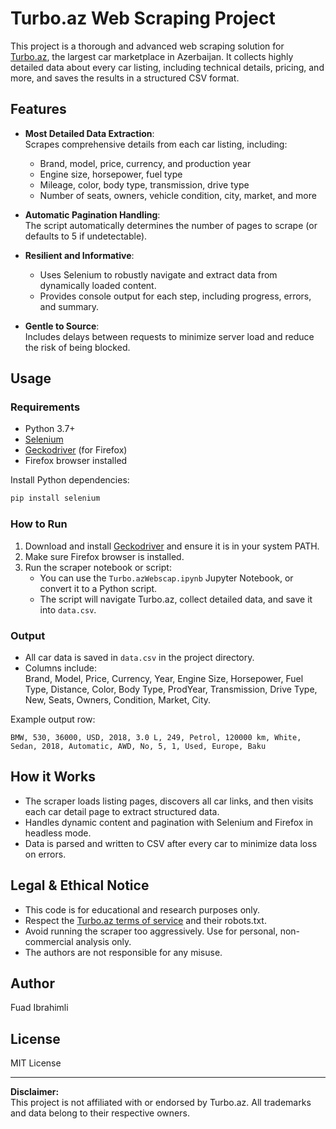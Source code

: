 # Turbo.az Web Scraping Project

This project is a thorough and advanced web scraping solution for [Turbo.az](https://turbo.az), the largest car marketplace in Azerbaijan. It collects highly detailed data about every car listing, including technical details, pricing, and more, and saves the results in a structured CSV format.

## Features

- **Most Detailed Data Extraction**:  
  Scrapes comprehensive details from each car listing, including:
  - Brand, model, price, currency, and production year
  - Engine size, horsepower, fuel type
  - Mileage, color, body type, transmission, drive type
  - Number of seats, owners, vehicle condition, city, market, and more

- **Automatic Pagination Handling**:  
  The script automatically determines the number of pages to scrape (or defaults to 5 if undetectable).

- **Resilient and Informative**:  
  - Uses Selenium to robustly navigate and extract data from dynamically loaded content.
  - Provides console output for each step, including progress, errors, and summary.

- **Gentle to Source**:  
  Includes delays between requests to minimize server load and reduce the risk of being blocked.

## Usage

### Requirements

- Python 3.7+
- [Selenium](https://pypi.org/project/selenium/)
- [Geckodriver](https://github.com/mozilla/geckodriver/releases) (for Firefox)
- Firefox browser installed

Install Python dependencies:
```bash
pip install selenium
```

### How to Run

1. Download and install [Geckodriver](https://github.com/mozilla/geckodriver/releases) and ensure it is in your system PATH.
2. Make sure Firefox browser is installed.
3. Run the scraper notebook or script:
   - You can use the `Turbo.azWebscap.ipynb` Jupyter Notebook, or convert it to a Python script.
   - The script will navigate Turbo.az, collect detailed data, and save it into `data.csv`.

### Output

- All car data is saved in `data.csv` in the project directory.
- Columns include:  
  Brand, Model, Price, Currency, Year, Engine Size, Horsepower, Fuel Type, Distance, Color, Body Type, ProdYear, Transmission, Drive Type, New, Seats, Owners, Condition, Market, City.

Example output row:
```
BMW, 530, 36000, USD, 2018, 3.0 L, 249, Petrol, 120000 km, White, Sedan, 2018, Automatic, AWD, No, 5, 1, Used, Europe, Baku
```

## How it Works

- The scraper loads listing pages, discovers all car links, and then visits each car detail page to extract structured data.
- Handles dynamic content and pagination with Selenium and Firefox in headless mode.
- Data is parsed and written to CSV after every car to minimize data loss on errors.

## Legal & Ethical Notice

- This code is for educational and research purposes only.
- Respect the [Turbo.az terms of service](https://turbo.az/pages/rules) and their robots.txt.
- Avoid running the scraper too aggressively. Use for personal, non-commercial analysis only.
- The authors are not responsible for any misuse.

## Author

Fuad Ibrahimli

## License

MIT License

---

**Disclaimer:**  
This project is not affiliated with or endorsed by Turbo.az. All trademarks and data belong to their respective owners.

